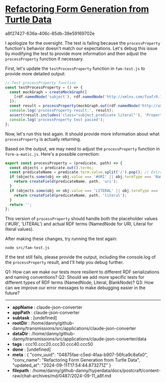 # [Refactoring Form Generation from Turtle Data](https://claude.ai/chat/04875fae-c5ed-4faa-b907-56fca9c8afa0)

a8f27427-636a-406c-85db-38e59169702e

 I apologize for the oversight. The test is failing because the `processProperty` function's behavior doesn't match our expectations. Let's debug this issue by modifying the test to provide more information and then adjust the `processProperty` function if necessary.

First, let's update the `testProcessProperty` function in `fam-test.js` to provide more detailed output:

```javascript
// Test processProperty function
const testProcessProperty = () => {
  const mockGraph = createMockGraph([
    [rdf.namedNode('subject'), rdf.namedNode('http://xmlns.com/foaf/0.1/predicate'), rdf.literal('LITERAL')]
  ]);
  const result = processProperty(mockGraph.out(rdf.namedNode('http://xmlns.com/foaf/0.1/predicate')), ['subject']);
  console.log('processProperty result:', result);
  assert(result.includes('class="subject_predicate literal"'), 'Property should be processed correctly');
  console.log('processProperty test passed');
};
```

Now, let's run this test again. It should provide more information about what `processProperty` is actually returning.

Based on the output, we may need to adjust the `processProperty` function in `form-a-matic.js`. Here's a possible correction:

```javascript
export const processProperty = (predicate, path) => {
  const objects = predicate.out().terms;
  const predicateName = predicate.term.value.split('/').pop(); // Extract the last part of the URI
  if (objects.some(obj => obj.value === '#URI' || obj.termType === 'NamedNode')) {
    return createField(predicateName, path, 'uri');
  }
  if (objects.some(obj => obj.value === 'LITERAL' || obj.termType === 'Literal')) {
    return createField(predicateName, path, 'literal');
  }
  return '';
};
```

This version of `processProperty` should handle both the placeholder values ('#URI', 'LITERAL') and actual RDF terms (NamedNode for URI, Literal for literal values).

After making these changes, try running the test again:

```
node src/fam-test.js
```

If the test still fails, please provide the output, including the console.log of the `processProperty` result, and I'll help you debug further.

Q1: How can we make our tests more resilient to different RDF serializations and naming conventions?
Q2: Should we add more specific tests for different types of RDF terms (NamedNode, Literal, BlankNode)?
Q3: How can we improve our error messages to make debugging easier in the future?

---

* **appName** : claude-json-converter
* **appPath** : claude-json-converter
* **subtask** : [undefined]
* **rootDir** : /home/danny/github-danny/transmissions/src/applications/claude-json-converter
* **dataDir** : /home/danny/github-danny/transmissions/src/applications/claude-json-converter/data
* **tags** : ccc10.ccc20.ccc30.ccc40.ccc50
* **done** : [undefined]
* **meta** : {
  "conv_uuid": "04875fae-c5ed-4faa-b907-56fca9c8afa0",
  "conv_name": "Refactoring Form Generation from Turtle Data",
  "updated_at": "2024-09-11T17:54:44.873271Z"
}
* **filepath** : /home/danny/github-danny/hyperdata/docs/postcraft/content-raw/chat-archives/md/0487/2024-09-11_a8f.md